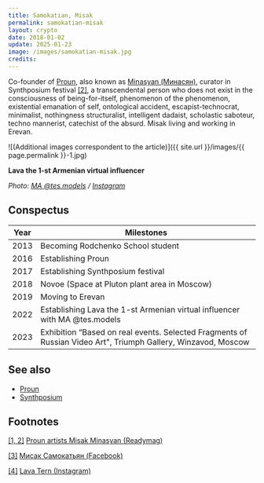 ```yaml
---
title: Samokatian, Misak
permalink: samokatian-misak
layout: crypto
date: 2018-01-02
update: 2025-01-23
image: /images/samokatian-misak.jpg
credits:
---
```


Co-founder of [Proun](proun-movement), also known as [Minasyan (Минасян)](minasyan-misak), curator in Synthposium festival <span id="a1">[\[2\]](#f1)</span>, a transcendental person who does not exist in the consciousness of being-for-itself, phenomenon of the phenomenon, existential emanation of self, ontological accident, escapist-technocrat, minimalist, nothingness structuralist, intelligent dadaist, scholastic saboteur, techno mannerist, catechist of the absurd. Misak living and working in Erevan.

![(Additional images correspondent to the article)]({{ site.url }}/images/{{ page.permalink }}-1.jpg)

**Lava the 1-st Armenian virtual influencer**

*Photo: [MA @tes.models](index) / [Instagram](https://www.instagram.com/lava.tern/)*


## Conspectus

|Year|Milestones|
|----|---------|
|2013|Becoming Rodchenko School student|
|2016|Establishing Proun|
|2017|Establishing Synthposium festival|
|2018|Novoe (Space at Pluton plant area in Moscow)|
|2019|Moving to Erevan|
|2022|Establishing Lava the 1-st Armenian virtual influencer with MA @tes.models|
|2023|Exhibition “Based on real events. Selected Fragments of Russian Video Art", Triumph Gallery, Winzavod, Moscow|

## See also

+ [Proun](proun-movement)
+ [Synthposium](synthposium-festival)

## Footnotes

[[1, 2]](#a1) <span id="f1"></span> [Proun artists Misak Minasyan (Readymag)](https://readymag.com/proun/misak/)

[[3]](#a3) <span id="f3"></span> [Мисак Самокатьян (Facebook)](https://www.facebook.com/misak.samokatyan)

[[4]](#a4) <span id="f4"></span> [Lava Tern (Instagram)](https://www.instagram.com/lava.tern/)

